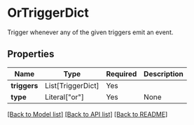 # OrTriggerDict

Trigger whenever any of the given triggers emit an event.

## Properties
| Name | Type | Required | Description |
| ------------ | ------------- | ------------- | ------------- |
**triggers** | List[TriggerDict] | Yes |  |
**type** | Literal["or"] | Yes | None |


[[Back to Model list]](../../README.md#models-v2-link) [[Back to API list]](../../README.md#documentation-for-api-endpoints) [[Back to README]](../../README.md)
